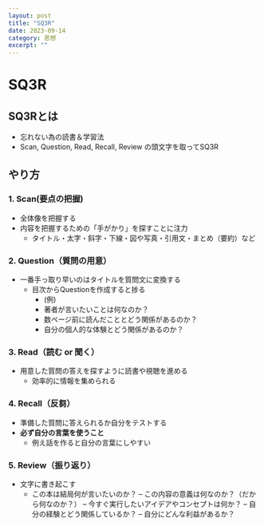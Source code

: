 ```yaml
---
layout: post
title: "SQ3R"
date: 2023-09-14
category: 思想
excerpt: ""
---
```

# SQ3R

## SQ3Rとは
- 忘れない為の読書＆学習法
- Scan, Question, Read, Recall, Review の頭文字を取ってSQ3R

## やり方
### 1. Scan(要点の把握)
- 全体像を把握する
- 内容を把握するための「手がかり」を探すことに注力
  -  タイトル・太字・斜字・下線・図や写真・引用文・まとめ（要約）など

### 2. Question（質問の用意）
- 一番手っ取り早いのはタイトルを質問文に変換する
  - 目次からQuestionを作成すると捗る
    - (例)
    - 著者が言いたいことは何なのか？
    - 数ページ前に読んだこととどう関係があるのか？
    - 自分の個人的な体験とどう関係があるのか？

### 3. Read（読む or 聞く）
- 用意した質問の答えを探すように読書や視聴を進める
  - 効率的に情報を集められる

### 4. Recall（反芻）
- 準備した質問に答えられるか自分をテストする
- **必ず自分の言葉を使うこと**
  - 例え話を作ると自分の言葉にしやすい

### 5. Review（振り返り）
- 文字に書き起こす
  - この本は結局何が言いたいのか？
  – この内容の意義は何なのか？（だから何なのか？）
  – 今すぐ実行したいアイデアやコンセプトは何か？
  – 自分の経験とどう関係しているか？
  – 自分にどんな利益があるか？
